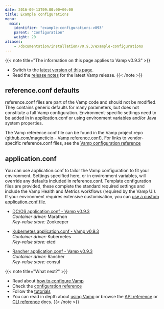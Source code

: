 ```yaml
---
date: 2016-09-13T09:00:00+00:00
title: Example configurations
menu:
  main:
    identifier: "example-configurations-v093"
    parent: "Configuration"
    weight: 20
aliases:
    - /documentation/installation/v0.9.3/example-configurations
---
```


{{< note title="The information on this page applies to Vamp v0.9.3" >}}

* Switch to the [latest version of this page](/documentation/configure/example-configurations).
* Read the [release notes](/documentation/release-notes/latest) for the latest Vamp release.
{{< /note >}}

## reference.conf defaults
reference.conf files are part of the Vamp code and should not be modified. They contains generic defaults for many parameters, but does not constitute a full Vamp configuration. Environment-specific settings need to be added in in application.conf or using environment variables and/or Java system properties.  

The Vamp reference.conf file can be found in the Vamp project repo ([github.com/magneticio - Vamp reference.conf](https://github.com/magneticio/vamp/blob/master/bootstrap/src/main/resources/reference.conf)). For links to vendor-specific reference.conf files, see the [Vamp configuration reference](/documentation/configure/v0.9.3/configuration-reference/)

## application.conf
You can use application.conf to tailor the Vamp configuration to fit your environment. Settings specified here, or in environment variables, will override any defaults included in reference.conf. Template configuration files are provided, these complete the standard required settings and include the Vamp Health and Metrics workflows (required by the Vamp UI).  If your environment requires extensive customisation, you can [use a custom application.conf file](/documentation/configure/v0.9.3/configure-vamp/#use-a-custom-application-conf-file).


* [DC/OS application.conf - Vamp v0.9.3](https://github.com/magneticio/vamp-docker-images/blob/0.9.3/vamp-dcos/application.conf)  
  _Container driver:_ Marathon  
  _Key-value store:_ Zookeeper

  
* [Kubernetes application.conf - Vamp v0.9.3](https://github.com/magneticio/vamp-docker-images/blob/0.9.3/vamp-kubernetes/application.conf)  
  _Container driver:_ Kubernetes  
  _Key-value store:_ etcd
  
* [Rancher application.conf - Vamp v0.9.3](https://github.com/magneticio/vamp-docker-images/blob/0.9.3/vamp-rancher/application.conf)  
  _Container driver:_ Rancher  
  _Key-value store:_ consul


{{< note title="What next?" >}}
* Read about [how to configure Vamp](documentation/configure/v0.9.3/configure-vamp)
* Check the [configuration reference](documentation/configure/v0.9.3/configuration-reference)
* Follow the [tutorials](/documentation/tutorials/overview)
* You can read in depth about [using Vamp](/documentation/using-vamp/artifacts/) or browse the [API reference](/documentation/api/api-reference/) or [CLI reference](/documentation/cli/cli-reference/) docs.
{{< /note >}}
